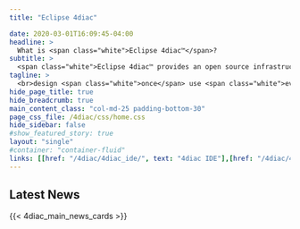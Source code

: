 ```yaml
---
title: "Eclipse 4diac"

date: 2020-03-01T16:09:45-04:00
headline: > 
  What is <span class="white">Eclipse 4diac™</span>?
subtitle: > 
  <span class="white">Eclipse 4diac™ provides an open source infrastructure for <br>distributed industrial process measurement and control systems <br>based on the IEC 61499 standard.</span>
tagline: >
  <br>design <span class="white">once</span> use <span class="white">everywhere</span>.
hide_page_title: true
hide_breadcrumb: true
main_content_class: "col-md-25 padding-bottom-30"
page_css_file: /4diac/css/home.css
hide_sidebar: false
#show_featured_story: true
layout: "single"
#container: "container-fluid"
links: [[href: "/4diac/4diac_ide/", text: "4diac IDE"],[href: "/4diac/4diac_forte/", text: "4diac FORTE"],[href: "/4diac/4diac_lib/", text: "4diac LIB"],[href: "/4diac/4diac_sys/", text: "4diac SYS"]]
---
```


 
## Latest News
{{< 4diac_main_news_cards >}}
